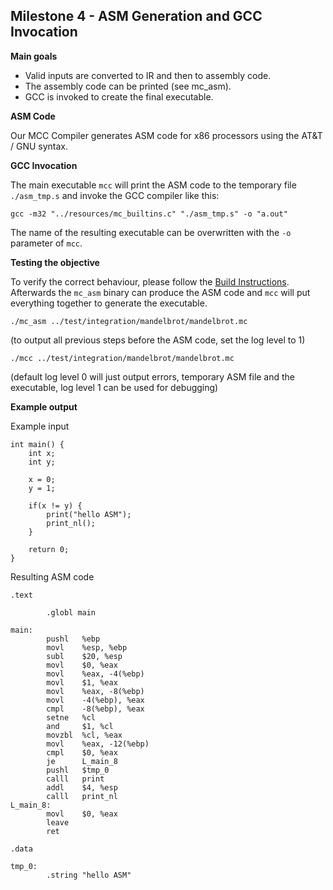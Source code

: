 ## Milestone 4 - ASM Generation and GCC Invocation

__Main goals__

* Valid inputs are converted to IR and then to assembly code.
* The assembly code can be printed (see mc_asm).
* GCC is invoked to create the final executable.

__ASM Code__

Our MCC Compiler generates ASM code for x86 processors using the AT&T / GNU syntax.

__GCC Invocation__

The main executable `mcc` will print the ASM code to the temporary file `./asm_tmp.s` and invoke the GCC compiler like this:
```
gcc -m32 "../resources/mc_builtins.c" "./asm_tmp.s" -o "a.out"
```

The name of the resulting executable can be overwritten with the `-o` parameter of `mcc`.

__Testing the objective__

To verify the correct behaviour, please follow the [Build Instructions](../README.md#build-instructions).
Afterwards the `mc_asm` binary can produce the ASM code and `mcc` will put everything together to generate the executable.

```
./mc_asm ../test/integration/mandelbrot/mandelbrot.mc
```
(to output all previous steps before the ASM code, set the log level to 1)


```
./mcc ../test/integration/mandelbrot/mandelbrot.mc
```
(default log level 0 will just output errors, temporary ASM file and the executable, log level 1 can be used for debugging)


__Example output__

Example input
```
int main() {
    int x;
    int y;

    x = 0;
    y = 1;

    if(x != y) {
        print("hello ASM");
        print_nl();
    }

    return 0;
}

```

Resulting ASM code
```
.text

        .globl main

main:
        pushl   %ebp
        movl    %esp, %ebp
        subl    $20, %esp
        movl    $0, %eax
        movl    %eax, -4(%ebp)
        movl    $1, %eax
        movl    %eax, -8(%ebp)
        movl    -4(%ebp), %eax
        cmpl    -8(%ebp), %eax
        setne   %cl
        and     $1, %cl
        movzbl  %cl, %eax
        movl    %eax, -12(%ebp)
        cmpl    $0, %eax
        je      L_main_8
        pushl   $tmp_0
        calll   print
        addl    $4, %esp
        calll   print_nl
L_main_8:
        movl    $0, %eax
        leave
        ret

.data

tmp_0:
        .string "hello ASM"
```
